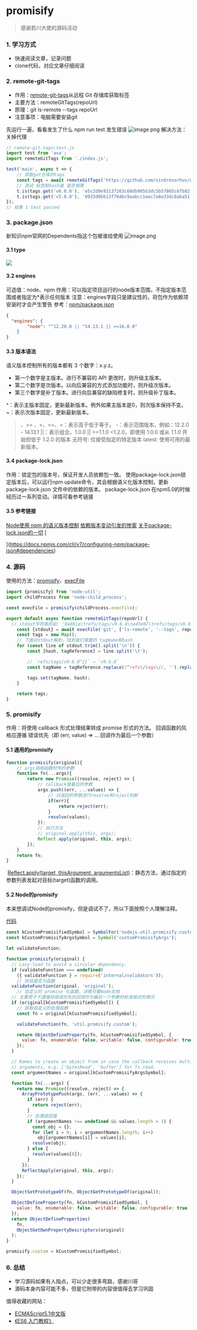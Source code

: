 # promisify

> 感谢若川大佬的源码活动

### 1. 学习方式

- 快速阅读文章，记录问题
- clone代码，对应文章仔细阅读

### 2. remote-git-tags

- 作用：[remote-git-tags](https://www.npmjs.com/package/remote-git-tags)从远程 Git 存储库获取标签
- 主要方法：remoteGitTags(repoUrl)
- 原理：git ls-remote --tags repoUrl
- 注意事项：电脑需要安装git

先运行一遍，看看发生了什么
npm run test 发生错误
![image.png](https://cdn.nlark.com/yuque/0/2021/png/12565912/1636786903600-6275413a-1981-4d86-a9c0-cb2d9486d781.png#clientId=u2f8486bb-9319-4&crop=0&crop=0&crop=1&crop=1&from=paste&height=127&id=u33b21f95&margin=%5Bobject%20Object%5D&name=image.png&originHeight=254&originWidth=1326&originalType=binary&ratio=1&rotation=0&showTitle=false&size=32612&status=done&style=none&taskId=u215ef444-1b93-448b-9675-295eba0f12b&title=&width=663)
解决方法：关掉代理
```javascript
// remote-git-tags\test.js
import test from 'ava';
import remoteGitTags from './index.js';

test('main', async t => {
	// 获取got仓库的tags
	const tags = await remoteGitTags('https://github.com/sindresorhus/got');
	// 测试 标签和hash值 是否相等
	t.is(tags.get('v6.0.0'), 'e5c2d9e93137263c68db985b3dc5b57865c67b82');
	t.is(tags.get('v5.0.0'), '0933d0bb13f704bc9aabcc1eec7a8e33dc8aba51');
});
// 结果 1 test passed
```

### 3. package.json

新知识npm官网的Dependents指这个包被谁给使用
![image.png](https://cdn.nlark.com/yuque/0/2021/png/12565912/1636788924177-202be652-3bdb-4247-b2c7-d29c846da0f3.png#clientId=u2f8486bb-9319-4&crop=0&crop=0&crop=1&crop=1&from=paste&height=257&id=u59c68260&margin=%5Bobject%20Object%5D&name=image.png&originHeight=513&originWidth=1462&originalType=binary&ratio=1&rotation=0&showTitle=false&size=95635&status=done&style=none&taskId=u3ad3a353-f290-4510-879f-842453bcd9e&title=&width=731)

#### 3.1 type
![](https://cdn.nlark.com/yuque/0/2021/jpeg/12565912/1636790680977-9b2ab05f-80ca-4993-b546-8de364cec3b6.jpeg)

#### 3.2 engines
可选值：node、npm
作用：可以指定项目运行的node版本范围，不指定版本范围或者指定为*表示任何版本
注意：engines字段只是建议性的，将包作为依赖项安装时才会产生警告
参考：[npm/package.json](https://docs.npmjs.com/cli/v7/configuring-npm/package-json#engines)
```json
{
  "engines": {
		"node": "^12.20.0 || ^14.13.1 || >=16.0.0"
	}
}
```
#### 3.3 版本语法
语义版本控制所有的版本都有 3 个数字：x.y.z。

- 第一个数字是主版本。进行不兼容的 API 更改时，则升级主版本。
- 第二个数字是次版本。以向后兼容的方式添加功能时，则升级次版本。
- 第三个数字是补丁版本。进行向后兼容的缺陷修复时，则升级补丁版本。

^：表示主版本固定，更新最新版本。例外如果主版本是0，则次版本保持不变。
~：表示次版本固定，更新最新版本。 
>、>= 、<、<=、=：表示高于低于等于。
-：表示范围版本。例如：12.2.0 - 14.13.1
||：表示组合。1.0.0 || >=1.1.0 <1.2.0，即使用 1.0.0 或从 1.1.0 开始但低于 1.2.0 的版本
无符号: 仅接受指定的特定版本
latest: 使用可用的最新版本。

#### 3.4 package-lock.json
作用：锁定包的版本号，保证开发人员依赖包一致。
使用package-lock.json锁定版本后，可以运行npm update命令，其会根据语义化版本控制，更新 package-lock.json 文件中的依赖的版本。
package-lock.json 在npm5.0的时候经历过一系列变动。详情可看参考链接

#### 3.5 参考链接
[Node使用 npm 的语义版本控制](http://nodejs.cn/learn/semantic-versioning-using-npm)
[依赖版本变动引发的惨案](https://juejin.cn/post/6874221779100008456)
[关于package-lock.json的一切](https://segmentfault.com/a/1190000017239545)
[

](https://docs.npmjs.com/cli/v7/configuring-npm/package-json#dependencies)

### 4. 源码
使用的方法：[promisify](http://nodejs.cn/api/util.html#utilpromisifyoriginal)、[execFile](http://nodejs.cn/api/child_process.html#child_processexecfilefile-args-options-callback)
```javascript
import {promisify} from 'node:util';
import childProcess from 'node:child_process';

const execFile = promisify(childProcess.execFile);

export default async function remoteGitTags(repoUrl) {
  // stdout字符串形如: '0a861a\trefs/tags/v9.6.0\na45e07\trefs/tags/v9.6.0^{}\n'
	const {stdout} = await execFile('git', ['ls-remote', '--tags', repoUrl]);
	const tags = new Map();
	// 下面对stdout解析，找到我们需要的 tagName和hash
	for (const line of stdout.trim().split('\n')) {
		const [hash, tagReference] = line.split('\t');

		// `refs/tags/v9.6.0^{}` → `v9.6.0`
		const tagName = tagReference.replace(/^refs\/tags\//, '').replace(/\^{}$/, '');

		tags.set(tagName, hash);
	}

	return tags;
}
```

### 5. promisify
作用：将使用 callback 形式处理结果转成 promise 形式的方法。
回调函数的风格应遵循 错误优先（即 (err, value) => ... 回调作为最后一个参数）

#### 5.1 通用的promisify
```javascript
function promisify(original){
  	// args调用函数时传的参数
    function fn(...args){
        return new Promise((resolve, reject) => {
          	// callback是最后的参数
            args.push((err, ...values) => {
              	// 对返回的参数进行resolve和reject判断
                if(err){
                    return reject(err);
                }
                resolve(values);
            });
          	// 执行方法
            // original.apply(this, args);
            Reflect.apply(original, this, args);
        });
    }
    return fn;
}
```
 [Reflect.apply(target, thisArgument, argumentsList)](https://developer.mozilla.org/zh-CN/docs/Web/JavaScript/Reference/Global_Objects/Reflect/apply)：静态方法，通过指定的参数列表发起对目标(target)函数的调用。

#### 5.2 Node的promisify
本来想调试Node的promisify，但是调试不了，所以下面按照个人理解注释。

 [代码](https://github1s.com/nodejs/node/blob/master/lib/internal/util.js)
```javascript
const kCustomPromisifiedSymbol = SymbolFor('nodejs.util.promisify.custom');
const kCustomPromisifyArgsSymbol = Symbol('customPromisifyArgs');

let validateFunction;

function promisify(original) {
  // Lazy-load to avoid a circular dependency.
  if (validateFunction === undefined)
    ({ validateFunction } = require('internal/validators'));
	// 校验是否为函数
  validateFunction(original, 'original');
	// 自定义的 promise 化函数，详情可看Node文档
  // 主要用于不遵循将错误优先的回调作为最后一个参数的标准格式的情况
  if (original[kCustomPromisifiedSymbol]) {
    // 获取自定义的处理函数
    const fn = original[kCustomPromisifiedSymbol];

    validateFunction(fn, 'util.promisify.custom');

    return ObjectDefineProperty(fn, kCustomPromisifiedSymbol, {
      value: fn, enumerable: false, writable: false, configurable: true
    });
  }

  // Names to create an object from in case the callback receives multiple
  // arguments, e.g. ['bytesRead', 'buffer'] for fs.read.
  const argumentNames = original[kCustomPromisifyArgsSymbol];

  function fn(...args) {
    return new Promise((resolve, reject) => {
      ArrayPrototypePush(args, (err, ...values) => {
        if (err) {
          return reject(err);
        }
        // 处理返回值
        if (argumentNames !== undefined && values.length > 1) {
          const obj = {};
          for (let i = 0; i < argumentNames.length; i++)
            obj[argumentNames[i]] = values[i];
          resolve(obj);
        } else {
          resolve(values[0]);
        }
      });
      ReflectApply(original, this, args);
    });
  }

  ObjectSetPrototypeOf(fn, ObjectGetPrototypeOf(original));

  ObjectDefineProperty(fn, kCustomPromisifiedSymbol, {
    value: fn, enumerable: false, writable: false, configurable: true
  });
  return ObjectDefineProperties(
    fn,
    ObjectGetOwnPropertyDescriptors(original)
  );
}

promisify.custom = kCustomPromisifiedSymbol;
```

### 6. 总结

   - 学习源码如果有人指点，可以少走很多弯路，感谢川哥
   - 源码本身内容可能不多，但是它附带的内容很值得去学习巩固


值得收藏的网站：

- [ECMAScript5.1中文版](https://link.juejin.cn/?target=https%3A%2F%2Fyanhaijing.com%2Fes5%2F)
- [《ES6 入门教程》](https://link.juejin.cn/?target=https%3A%2F%2Fes6.ruanyifeng.com%2F) 

